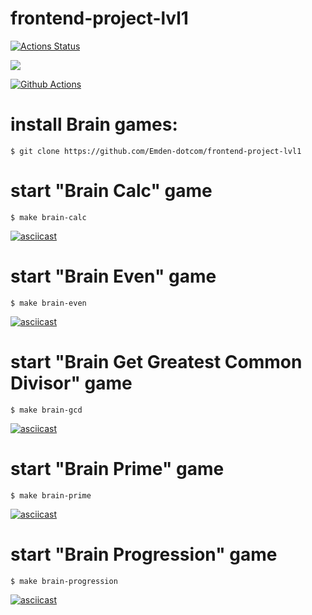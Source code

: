 # frontend-project-lvl1

[![Actions Status](https://github.com/Emden-dotcom/frontend-project-lvl1/workflows/hexlet-check/badge.svg)](https://github.com/Emden-dotcom/frontend-project-lvl1/actions)

<a href="https://codeclimate.com/github/codeclimate/codeclimate/maintainability"><img src="https://api.codeclimate.com/v1/badges/a99a88d28ad37a79dbf6/maintainability" /></a>

[![Github Actions](https://github.com/Emden-dotcom/frontend-project-lvl1/workflows/Github_Actions/badge.svg)](https://github.com/Emden-dotcom/frontend-project-lvl1/actions)

# install Brain games:
```
$ git clone https://github.com/Emden-dotcom/frontend-project-lvl1
```

# start "Brain Calc" game
```
$ make brain-calc
```
[![asciicast](https://asciinema.org/a/457462.svg)](https://asciinema.org/a/457462)


# start "Brain Even" game
```
$ make brain-even
```
[![asciicast](https://asciinema.org/a/457466.svg)](https://asciinema.org/a/457466)


# start "Brain Get Greatest Common Divisor" game
```
$ make brain-gcd
```
[![asciicast](https://asciinema.org/a/457468.svg)](https://asciinema.org/a/457468)


 # start "Brain Prime" game
 ```
$ make brain-prime
```
[![asciicast](https://asciinema.org/a/457470.svg)](https://asciinema.org/a/457470)


 # start "Brain Progression" game
 ```
$ make brain-progression
```
[![asciicast](https://asciinema.org/a/457471.svg)](https://asciinema.org/a/457471)

